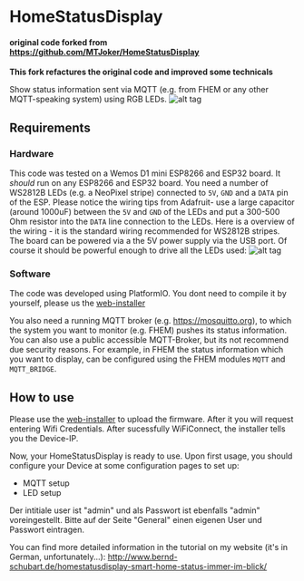 # HomeStatusDisplay
#### original code forked from https://github.com/MTJoker/HomeStatusDisplay

**This fork refactures the original code and improved some technicals**

Show status information sent via MQTT (e.g. from FHEM or any other MQTT-speaking system) using RGB LEDs.
![alt tag](http://www.bernd-schubart.de/downloads/fhem/fhemstatusdisplay/homestatusdisplay_37.jpg)

## Requirements
### Hardware
This code was tested on a Wemos D1 mini ESP8266 and ESP32 board. It *should* run on any ESP8266 and ESP32 board. You need a number of WS2812B LEDs (e.g. a NeoPixel stripe) connected to `5V`, `GND` and a `DATA` pin of the ESP. Please notice the wiring tips from Adafruit- use a large capacitor (around 1000uF) between the `5V` and `GND` of the LEDs and put a 300-500 Ohm resistor into the `DATA` line connection to the LEDs. Here is a overview of the wiring - it is the standard wiring recommended for WS2812B stripes. The board can be powered via a the 5V power supply via the USB port. Of course it should be powerful enough to drive all the LEDs used:
![alt tag](http://www.bernd-schubart.de/downloads/fhem/fhemstatusdisplay/homestatusdisplay_board.png)

### Software
The code was developed using PlatformIO. You dont need to compile it by yourself, please us the [web-installer](https://tobiasfaust.github.io/HomeStatusDisplay/)

You also need a running MQTT broker (e.g. https://mosquitto.org), to which the system you want to monitor (e.g. FHEM) pushes its status information. You can also use a public accessible MQTT-Broker, but its not recommend due security reasons. For example, in FHEM the status information which you want to display, can be configured using the FHEM modules `MQTT` and `MQTT_BRIDGE`.

## How to use
Please use the [web-installer](https://tobiasfaust.github.io/HomeStatusDisplay/) to upload the firmware. After it you will request entering Wifi Credentials. After sucessfully WiFiConnect, the installer tells you the Device-IP.

Now, your HomeStatusDisplay is ready to use.
Upon first usage, you should configure your Device at some configuration pages to set up:
 - MQTT setup
 - LED setup

Der intitiale user ist "admin" und als Passwort ist ebenfalls "admin" voreingestellt. Bitte auf der Seite "General" einen eigenen User und Passwort eintragen.

You can find more detailed information in the tutorial on my website (it's in German, unfortunately...):
http://www.bernd-schubart.de/homestatusdisplay-smart-home-status-immer-im-blick/
